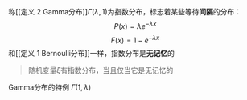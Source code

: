 称[[定义 2 Gamma分布]]$\Gamma(\lambda,1)$为指数分布，标志着某些等待**间隔**的分布：
$$
P(x) = \lambda e^{-\lambda x}
$$
$$
F(x)=1-e^{-\lambda x}
$$
和[[定义 1 Bernoulli分布]]一样，指数分布是**无记忆**的
>随机变量$\xi$有指数分布，当且仅当它是无记忆的

Gamma分布的特例 $\Gamma(1,\lambda)$
